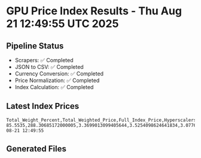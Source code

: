 # GPU Price Index Results - Thu Aug 21 12:49:55 UTC 2025

## Pipeline Status
- Scrapers: ✅ Completed
- JSON to CSV: ✅ Completed
- Currency Conversion: ✅ Completed
- Price Normalization: ✅ Completed
- Index Calculation: ✅ Completed

## Latest Index Prices
```
Total_Weight_Percent,Total_Weighted_Price,Full_Index_Price,Hyperscalers_Only_Price,Non_Hyperscalers_Only_Price,Hyperscaler_Weight,Non_Hyperscaler_Weight,Calculation_Date
85.5535,288.30685172000005,3.3699013099405644,3.5254098624641834,3.0776571255489937,55.84,29.7135,2025-08-21 12:49:55
```

## Generated Files
```
```
